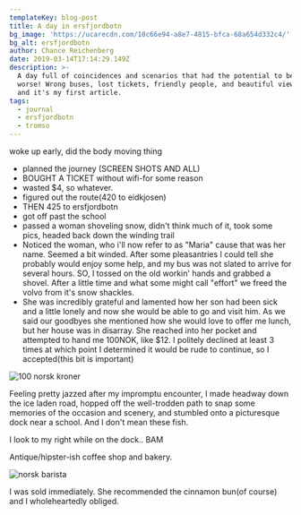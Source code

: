 ```yaml
---
templateKey: blog-post
title: A day in ersfjordbotn
bg_image: 'https://ucarecdn.com/10c66e94-a8e7-4815-bfca-68a654d332c4/'
bg_alt: ersfjordbotn
author: Chance Reichenberg
date: 2019-03-14T17:14:29.149Z
description: >-
  A day full of coincidences and scenarios that had the potential to become far
  worse! Wrong buses, lost tickets, friendly people, and beautiful views. Oh,
  and it's my first article.
tags:
  - journal
  - ersfjordbotn
  - tromso
---
```



woke up early, did the body moving thing 

* planned the journey (SCREEN SHOTS AND ALL)
* BOUGHT A TICKET without wifi-for some reason
* wasted $4, so whatever.
* figured out the route(420 to eidkjosen)
* THEN 425 to ersfjordbotn
* got off past the school
* passed a woman shoveling snow, didn't think much of it, took some pics, headed back down the winding trail
* Noticed the woman, who i'll now refer to as "Maria" cause that was her name. Seemed a bit winded. After some pleasantries I could tell she probably would enjoy some help, and my bus was not slated to arrive for several hours. SO, I tossed on the old workin' hands and grabbed a shovel. After a little time and what some might call "effort" we freed the volvo from it's snow shackles. 
* She was incredibly grateful and lamented how her son had been sick and a little lonely and now she would be able to go and visit him.  As we said our goodbyes she mentioned how she would love to offer me lunch, but her house was in disarray. She reached into her pocket and attempted to hand me 100NOK, like $12. I politely declined at least 3 times at which point I determined it would be rude to continue, so I accepted(this bit is important)

![100 norsk kroner](https://ucarecdn.com/dc2437d5-9809-4fc8-b553-69d6f6618c84/ "My first payment in Norway!")

Feeling pretty jazzed after my impromptu encounter, I made headway down the ice laden road, hopped off the well-trodden path to snap some memories of the occasion and scenery, and stumbled onto a picturesque dock near a school. And I don't mean these fish.

I look to my right while on the dock.. BAM

Antique/hipster-ish coffee shop and bakery. 

![norsk barista](https://ucarecdn.com/ed182409-b81e-42b4-abae-2d4c24229b17/ "norsk barista making cappacino after a cinnamon bun recommendation")

 I was sold immediately. She recommended the cinnamon bun(of course) and I wholeheartedly obliged.
